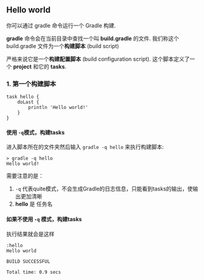 ## Hello world

你可以通过 gradle 命令运行一个 Gradle 构建.

**gradle** 命令会在当前目录中查找一个叫 **build.gradle** 的文件. 我们称这个 build.gradle 文件为一个**构建脚本** (build script)

严格来说它是一个**构建配置脚本** (build configuration script). 这个脚本定义了一个 **project** 和它的 **tasks**.

### 1. 第一个构建脚本

```
task hello {
    doLast {
        println 'Hello world!'
    }
}

```

#### 使用 `-q`模式，构建tasks

进入脚本所在的文件夹然后输入 `gradle -q hello` 来执行构建脚本:

```
> gradle -q hello
Hello world!

```


需要注意的是：

1. `-q` 代表quite模式，不会生成Gradle的日志信息，只能看到tasks的输出，使输出更加清晰
2. **hello** 是 任务名


#### 如果不使用 `-q` 模式，构建tasks

执行结果就会是这样


```
:hello
Hello world

BUILD SUCCESSFUL

Total time: 0.9 secs
```




